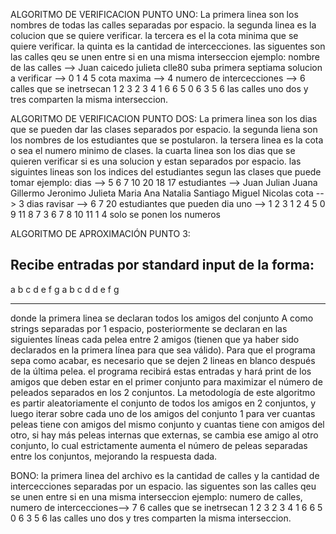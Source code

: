 ALGORITMO DE VERIFICACION PUNTO UNO:
La primera linea son los nombres de todas las calles separadas por espacio.
la segunda linea es la colucion que se quiere verificar.
la tercera es el la cota minima que se quiere verificar.
la quinta es la cantidad de intercecciones.
las siguentes son las calles qeu se unen entre si en una misma interseccion
ejemplo:
nombre de las calles --> Juan caicedo julieta clle80 suba primera septiama
solucion a verificar --> 0 1 4 5
cota maxima --> 4
numero de intercecciones --> 6
calles que se inetrsecan 
1 2 3
2 3 4
1 6
6 5
0 6 3
5 6 
las calles uno dos y tres comparten la misma interseccion.

ALGORITMO DE VERIFICACION PUNTO DOS:
La primera linea son los dias que se pueden dar las clases separados por espacio.
la segunda liena son los nombres de los estudiantes que se postularon.
la tersera linea es la cota o sea el numero minimo de clases.
la cuarta linea son los dias que se quieren verificar si es una solucion y estan separados por espacio.
las siguintes lineas son los indices del estudiantes segun las clases que puede tomar 
ejemplo: 
dias --> 5 6 7 10 20 18 17
estudiantes --> Juan Julian Juana Gillermo Jeronimo Julieta Maria Ana Natalia Santiago Miguel Nicolas
cota --> 3
dias ravisar --> 6 7 20
estudiantes que pueden dia uno --> 1 2 3
1 2 4 5
0 9 11
8 7
3 6 7 8 10 11
1 4
solo se ponen los numeros

ALGORITMO DE APROXIMACIÓN PUNTO 3:

Recibe entradas por standard input de la forma:
-----------------------------------------------------------------
a b c d e f g
a b
c d
d e
f g


------------------------------------------------------------------
donde la primera linea se declaran todos los amigos del conjunto A como strings separadas por 1 espacio, posteriormente
se declaran en las siguientes líneas cada pelea entre 2 amigos (tienen que ya haber sido declarados en la primera línea para
que sea válido). Para que el programa sepa como acabar, es necesario que se dejen 2 lineas en blanco después de la última pelea.
el programa recibirá estas entradas y hará print de los amigos que deben estar en el primer conjunto para maximizar el número
de peleados separados en los 2 conjuntos. 
La metodología de este algoritmo es partir aleatoriamente el conjunto de todos los amigos en 2 conjuntos, y luego iterar sobre cada uno de los amigos del conjunto 1 para ver cuantas peleas tiene con amigos del mismo conjunto y cuantas tiene con amigos del otro,
si hay más peleas internas que externas, se cambia ese amigo al otro conjunto, lo cual estrictamente aumenta el número de peleas 
separadas entre los conjuntos, mejorando la respuesta dada.

BONO:
la primera linea del archivo es la cantidad de calles y la cantidad de intercecciones separadas por un espacio.
las siguentes son las calles qeu se unen entre si en una misma interseccion
ejemplo:
numero de calles, numero de intercecciones--> 7 6
calles que se inetrsecan 
1 2 3
2 3 4
1 6
6 5
0 6 3
5 6 
las calles uno dos y tres comparten la misma interseccion.

